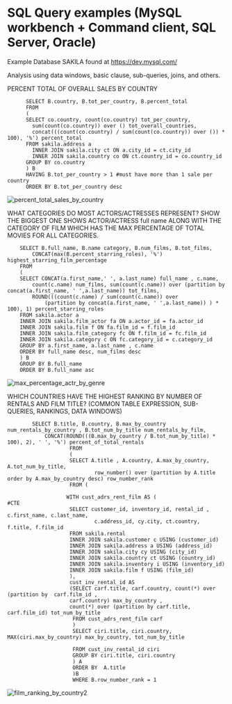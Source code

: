 # SQL Query examples (MySQL workbench + Command client, SQL Server, Oracle)

Example Database SAKILA found at https://dev.mysql.com/


Analysis using data windows, basic clause, sub-queries, joins, and others.

PERCENT TOTAL OF OVERALL SALES BY COUNTRY 

		  SELECT B.country, B.tot_per_country, B.percent_total
		  FROM 
		  (
		  SELECT co.country, count(co.country) tot_per_country, 
			sum(count(co.country)) over () tot_overall_countries, 
			concat(((count(co.country) / sum(count(co.country)) over ()) * 100), '%') percent_total
		  FROM sakila.address a
		    INNER JOIN sakila.city ct ON a.city_id = ct.city_id
		    INNER JOIN sakila.country co ON ct.country_id = co.country_id
		  GROUP BY co.country
		  ) B
		  HAVING B.tot_per_country > 1 #must have more than 1 sale per country
		  ORDER BY B.tot_per_country desc
          
	  
 ![percent_total_sales_by_country](https://user-images.githubusercontent.com/67971912/176245207-b61a6d48-fb7b-4cf3-8c2d-8b1908ed9c77.png)


WHAT CATEGORIES DO MOST ACTORS/ACTRESSES REPRESENT? SHOW THE BIGGEST ONE
SHOWS ACTOR/ACTRESS full name ALONG WITH THE CATEGORY OF FILM WHICH HAS THE MAX PERCENTAGE OF TOTAL MOVIES FOR ALL CATEGORIES.

		SELECT B.full_name, B.name category, B.num_films, B.tot_films,
			CONCAT(max(B.percent_starring_roles), '%') highest_starring_film_percentage 
		FROM 
		(
		SELECT CONCAT(a.first_name,' ', a.last_name) full_name , c.name, 
			count(c.name) num_films, sum(count(c.name)) over (partition by concat(a.first_name, ' ',a.last_name)) tot_films,
			ROUND(((count(c.name) / sum(count(c.name)) over 
				(partition by concat(a.first_name, ' ',a.last_name)) ) * 100), 1) percent_starring_roles
		FROM sakila.actor a
		INNER JOIN sakila.film_actor fa ON a.actor_id = fa.actor_id
		INNER JOIN sakila.film f ON fa.film_id = f.film_id
		INNER JOIN sakila.film_category fc ON f.film_id = fc.film_id
		INNER JOIN sakila.category c ON fc.category_id = c.category_id
		GROUP BY a.first_name, a.last_name , c.name
		ORDER BY full_name desc, num_films desc
		) B
		GROUP BY B.full_name
		ORDER BY B.full_name asc
        
	
![max_percentage_actr_by_genre](https://user-images.githubusercontent.com/67971912/176245583-9b03e885-932d-40db-840a-285d37cbed32.png)

WHICH COUNTRIES HAVE THE HIGHEST RANKING BY NUMBER OF RENTALS AND FILM TITLE? (COMMON TABLE EXPRESSION, SUB-		QUERIES, RANKINGS, DATA WINDOWS)

			SELECT B.title, B.country, B.max_by_country num_rentals_by_country , B.tot_num_by_title num_rentals_by_film, 
				CONCAT(ROUND(((B.max_by_country / B.tot_num_by_title) * 100), 2), ' ', '%') percent_of_total_rentals
                        FROM 
                        (
                        SELECT A.title , A.country, A.max_by_country, A.tot_num_by_title,
                                row_number() over (partition by A.title order by A.max_by_country desc) row_number_rank
                        FROM (
                        
                       WITH cust_adrs_rent_film AS ( 								#CTE
                        SELECT customer_id, inventory_id, rental_id , c.first_name, c.last_name,
								c.address_id, cy.city, ct.country, f.title, f.film_id
                        FROM sakila.rental
                        INNER JOIN sakila.customer c USING (customer_id)
                        INNER JOIN sakila.address a USING (address_id)
                        INNER JOIN sakila.city cy USING (city_id)
                        INNER JOIN sakila.country ct USING (country_id)
                        INNER JOIN sakila.inventory i USING (inventory_id)
                        INNER JOIN sakila.film f USING (film_id)
                        ), 
                        cust_inv_rental_id AS
                        (SELECT carf.title, carf.country, count(*) over (partition by  carf.film_id ,
						carf.country) max_by_country ,
						count(*) over (partition by carf.title, carf.film_id) tot_num_by_title
                         FROM cust_adrs_rent_film carf 
                         ) 
                         SELECT ciri.title, ciri.country,  MAX(ciri.max_by_country) max_by_country, tot_num_by_title
								
                         FROM cust_inv_rental_id ciri
                         GROUP BY ciri.title, ciri.country
                         ) A
                         ORDER BY  A.title
                         )B
                         WHERE B.row_number_rank = 1

		    
		    


![film_ranking_by_country2](https://user-images.githubusercontent.com/67971912/177014781-6416711a-7d79-499e-8b2c-96ddb15eebf8.png)
